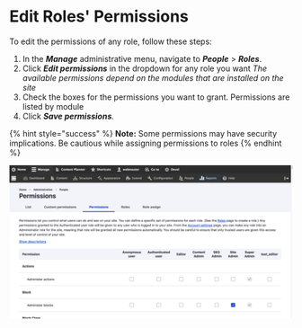 # Edit Roles' Permissions

To edit the permissions of any role, follow these steps:

1. In the _**Manage**_ administrative menu, navigate to _**People**_ &gt; _**Roles**_. 
2. Click _**Edit permissions**_ in the dropdown for any role you want _The available permissions depend on the modules that are installed on the site_ 
3. Check the boxes for the permissions you want to grant. Permissions are listed by module
4. Click _**Save permissions**._

{% hint style="success" %}
**Note:** Some permissions may have security implications. Be cautious while assigning permissions to roles
{% endhint %}

![Editing permissions in Drupal](../../.gitbook/assets/permissions_test_qa_varbase_8_8_x_development_13_07_2020.png)



